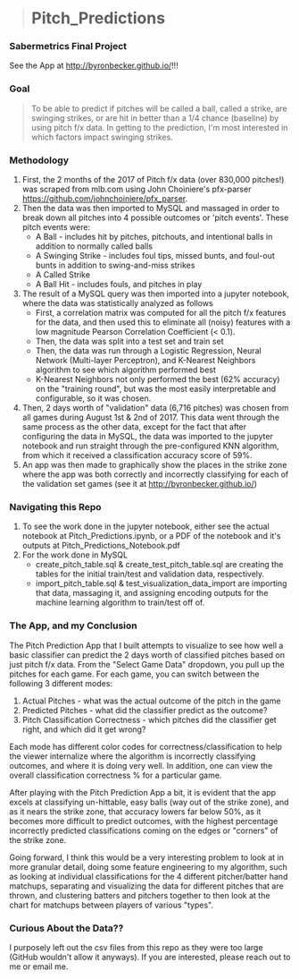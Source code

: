 > # Pitch_Predictions
### Sabermetrics Final Project

See the App at http://byronbecker.github.io/!!!

### Goal
> To be able to predict if pitches will be called a ball, called a strike, are swinging strikes, or are hit in better than a 1/4 chance (baseline) by using pitch f/x data. In getting to the prediction, I'm most interested in which factors impact swinging strikes.


### Methodology

1. First, the 2 months of the 2017 of Pitch f/x data (over 830,000 pitches!) was scraped from mlb.com using John Choiniere's pfx-parser https://github.com/johnchoiniere/pfx_parser.
2. Then the data was then imported to MySQL and massaged in order to break down all pitches into 4 possible outcomes or 'pitch events'. These pitch events were:
	* A Ball - includes hit by pitches, pitchouts, and intentional balls in addition to normally called balls
	* A Swinging Strike - includes foul tips, missed bunts, and foul-out bunts in addition to swing-and-miss strikes
	* A Called Strike 
	* A Ball Hit - includes fouls, and pitches in play
3.  The result of a MySQL query was then imported into a jupyter notebook, where the data was statistically analyzed as follows
	* First, a correlation matrix was computed for all the pitch f/x features for the data, and then used this to eliminate all (noisy) features with a low magnitude Pearson Correlation Coefficient (< 0.1).
	* Then, the data was split into a test set and train set
	* Then, the data was run through a Logistic Regression, Neural Network (Multi-layer Perceptron), and K-Nearest Neighbors algorithm to see which algorithm performed best
	* K-Nearest Neighbors not only performed the best (62% accuracy) on the "training round", but was the most easily interpretable and configurable, so it was chosen.
4. Then, 2 days worth of "validation" data (6,716 pitches) was chosen from all games during August 1st & 2nd of 2017. This data went through the same process as the other data, except for the fact that after configuring the data in MySQL, the data was imported to the jupyter notebook and run straight through the pre-configured KNN algorithm, from which it received a classification accuracy score of 59%.
5. An app was then made to graphically show the places in the strike zone where the app was both correctly and incorrectly classifying for each of the validation set games (see it at http://byronbecker.github.io/) 

### Navigating this Repo
1. To see the work done in the jupyter notebook, either see the actual notebook at Pitch_Predictions.ipynb, or a PDF of the notebook and it's outputs at Pitch_Predictions_Notebook.pdf
2. For the work done in MySQL 
	- create_pitch_table.sql & create_test_pitch_table.sql are creating the tables for the initial train/test and validation data, respectively.
	- import_pitch_table.sql & test_visualization_data_import are importing that data, massaging it, and assigning encoding outputs for the machine learning algorithm to train/test off of.

### The App, and my Conclusion
The Pitch Prediction App that I built attempts to visualize to see how well a basic classifier can predict the 2 days worth of classified pitches based on just pitch f/x data. From the "Select Game Data" dropdown, you pull up the pitches for each game. For each game, you can switch between the following 3 different modes:
1. Actual Pitches - what was the actual outcome of the pitch in the game
2. Predicted Pitches - what did the classifier predict as the outcome?
3. Pitch Classification Correctness - which pitches did the classifier get right, and which did it get wrong?

Each mode has different color codes for correctness/classification to help the viewer internalize where the algorithm is incorrectly classifying outcomes, and where it is doing very well. In addition, one can view the overall classification correctness % for a particular game.

After playing with the Pitch Prediction App a bit, it is evident that the app excels at classifying un-hittable, easy balls (way out of the strike zone), and as it nears the strike zone, that accuracy lowers far below 50%, as it becomes more difficult to predict outcomes, with the highest percentage incorrectly predicted classifications coming on the edges or "corners" of the strike zone.

Going forward, I think this would be a very interesting problem to look at in more granular detail, doing some feature engineering to my algorithm, such as looking at individual classifications for the 4 different pitcher/batter hand matchups, separating and visualizing the data for different pitches that are thrown, and clustering batters and pitchers together to then look at the chart for matchups between players of various "types".


### Curious About the Data??
I purposely left out the csv files from this repo as they were too large (GitHub wouldn't allow it anyways). If you are interested, please reach out to me or email me.

